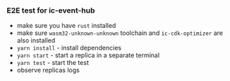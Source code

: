### E2E test for ic-event-hub

* make sure you have `rust` installed
* make sure `wasm32-unknown-unknown` toolchain and `ic-cdk-optimizer` are also installed
* `yarn install` - install dependencies
* `yarn start` - start a replica in a separate terminal
* `yarn test` - start the test
* observe replicas logs
